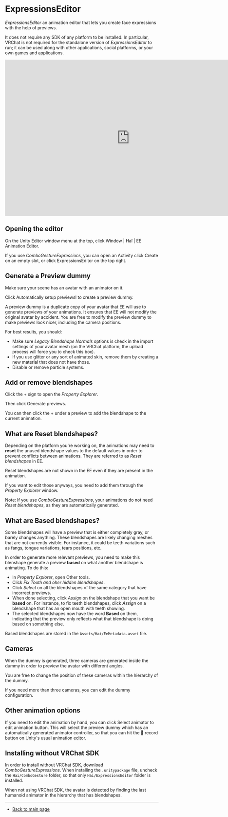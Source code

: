 # ExpressionsEditor

*ExpressionsEditor* an animation editor that lets you create face expressions with the help of previews.

It does not require any SDK of any platform to be installed. In particular, VRChat is not required for the standalone version of *ExpressionsEditor* to run; it can be used along with other applications, social platforms, or your own games and applications.

<iframe src="https://streamable.com/e/8ysn22?loop=0" width="816" height="512" frameborder="0" allowfullscreen></iframe>

## Opening the editor

On the Unity Editor window menu at the top, click <span class="hai-btn">Window | Haï | EE Animation Editor</span>.

If you use *ComboGestureExpressions*, you can open an Activity click <span class="hai-btn">Create</span> on an empty slot, or click <span class="hai-btn">ExpressionsEditor</span> on the top right.

## Generate a Preview dummy

Make sure your scene has an avatar with an animator on it.

Click <span class="hai-btn">Automatically setup previews!</span> to create a preview dummy.

A preview dummy is a duplicate copy of your avatar that EE will use to generate previews of your animations. It ensures that EE will not modify the original avatar by accident. You are free to modify the preview dummy to make previews look nicer, including the camera positions.

For best results, you should:

- Make sure *Legacy Blendshape Normals* options is check in the import settings of your avatar mesh (on the VRChat platform, the upload process will force you to check this box).
- If you use glitter or any sort of animated skin, remove them by creating a new material that does not have those.
- Disable or remove particle systems.

## Add or remove blendshapes

Click the <span class="hai-btn">+</span> sign to open the *Property Explorer*.

Then click <span class="hai-btn">Generate previews</span>.

You can then click the <span class="hai-btn">+</span> under a preview to add the blendshape to the current animation.

## What are Reset blendshapes?

Depending on the platform you're working on, the animations may need to **reset** the unused blendshape values to the default values in order to prevent conflicts between animations. They are referred to as *Reset blendshapes* in EE.

Reset blendshapes are not shown in the EE even if they are present in the animation.

If you want to edit those anyways, you need to add them through the *Property Explorer* window.

Note: If you use *ComboGestureExpressions*, your animations do not need *Reset blendshapes*, as they are automatically generated.

## What are Based blendshapes?

Some blendshapes will have a preview that is either completely gray, or barely changes anything. These blendshapes are likely changing meshes that are not currently visible. For instance, it could be teeth variations such as fangs, tongue variations, tears positions, etc.

In order to generate more relevant previews, you need to make this blenshape generate a preview **based** on what another blendshape is animating. To do this:

- In *Property Explorer*, open Other tools.
- Click *Fix Tooth and oher hidden blendshapes*.
- Click *Select* on all the blendshapes of the same category that have incorrect previews.
- When done selecting, click *Assign* on the blendshape that you want be **based** on. For instance, to fix teeth blendshapes, click *Assign* on a blendshape that has an open mouth with teeth showing.
- The selected blendshapes now have the word **Based** on them, indicating that the preview only reflects what that blendshape is doing based on something else.

Based blendshapes are stored in the `Assets/Hai/EeMetadata.asset` file.

## Cameras

When the dummy is generated, three cameras are generated inside the dummy in order to preview the avatar with different angles.

You are free to change the position of these cameras within the hierarchy of the dummy.

If you need more than three cameras, you can edit the dummy configuration.

## Other animation options

If you need to edit the animation by hand, you can click <span class="hai-btn">Select animator to edit animation</span> button. This will select the preview dummy which has an automatically generated animator controller, so that you can hit the 🔴 record button on Unity's usual animation editor.

## Installing without VRChat SDK

In order to install without VRChat SDK, download *ComboGestureExpressions*. When installing the `.unitypackage` file, uncheck the `Hai/ComboGesture` folder, so that only `Hai/ExpressionsEditor` folder is installed.

When not using VRChat SDK, the avatar is detected by finding the last humanoid animator in the hierarchy that has blendshapes.

---

- [Back to main page](index.md)
